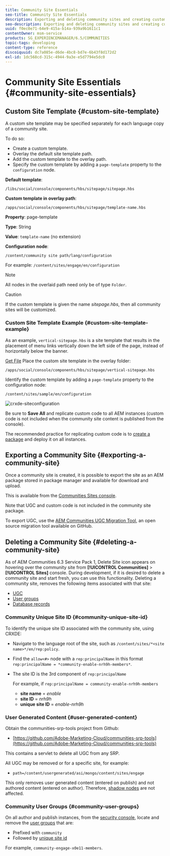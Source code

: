 ```yaml
---
title: Community Site Essentials
seo-title: Community Site Essentials
description: Exporting and deleting community sites and creating custom site templates
seo-description: Exporting and deleting community sites and creating custom site templates
uuid: f0ec0e71-64e9-415a-b14a-939a9b1611c1
contentOwner: msm-service
products: SG_EXPERIENCEMANAGER/6.5/COMMUNITIES
topic-tags: developing
content-type: reference
discoiquuid: dc7a085e-d6de-4bc8-bd7e-6b43f8d172d2
exl-id: 1dc568cd-315c-4944-9a3e-e5d7794e5dc0
---
```

# Community Site Essentials {#community-site-essentials}

## Custom Site Template {#custom-site-template}

A custom site template may be specified separately for each language copy of a community site.

To do so:

* Create a custom template.
* Overlay the default site template path.
* Add the custom template to the overlay path.
* Specify the custom template by adding a `page-template` property to the `configuration` node.

**Default template**:

`/libs/social/console/components/hbs/sitepage/sitepage.hbs`

**Custom template in overlay path**:

`/apps/social/console/components/hbs/sitepage/template-name.hbs`

**Property**: page-template

**Type**: String

**Value**: `template-name` (no extension)

**Configuration node**:

`/content/community site path/lang/configuration`

For example: `/content/sites/engage/en/configuration`

>[!NOTE]
>
>All nodes in the overlaid path need only be of type `Folder`.

>[!CAUTION]
>
>If the custom template is given the name *sitepage.hbs*, then all community sites will be customized.

### Custom Site Template Example {#custom-site-template-example}

As an example, `vertical-sitepage.hbs` is a site template that results in the placement of menu links vertically down the left side of the page, instead of horizontally below the banner.

[Get File](assets/vertical-sitepage.hbs)
Place the custom site template in the overlay folder:

`/apps/social/console/components/hbs/sitepage/vertical-sitepage.hbs`

Identify the custom template by adding a `page-template` property to the configuration node:

`/content/sites/sample/en/configuration`

![crxde-siteconfiguration](assets/crxde-siteconfiguration.png)

Be sure to **Save All** and replicate custom code to all AEM instances (custom code is not included when the community site content is published from the console).

The recommended practice for replicating custom code is to [create a package](../../help/sites-administering/package-manager.md#creating-a-new-package) and deploy it on all instances.

## Exporting a Community Site {#exporting-a-community-site}

Once a community site is created, it is possible to export the site as an AEM package stored in package manager and available for download and upload.

This is available from the [Communities Sites console](sites-console.md#exporting-the-site).

Note that UGC and custom code is not included in the community site package.

To export UGC, use the [AEM Communities UGC Migration Tool](https://github.com/Adobe-Marketing-Cloud/communities-ugc-migration), an open source migration tool available on GitHub.

## Deleting a Community Site {#deleting-a-community-site}

As of AEM Communities 6.3 Service Pack 1, Delete Site icon appears on hovering over the community site from **[!UICONTROL Communities]** > **[!UICONTROL Sites]** console. During development, if it is desired to delete a community site and start fresh, you can use this functionality. Deleting a community site, removes the following items associated with that site:

* [UGC](#user-generated-content)
* [User groups](#community-user-groups)
* [Database records](#database-records)

### Community Unique Site ID {#community-unique-site-id}

To identify the unique site ID associated with the community site, using CRXDE:

* Navigate to the language root of the site, such as `/content/sites/*<site name>*/en/rep:policy`.

* Find the `allow<#>` node with a `rep:principalName` in this format `rep:principalName = *community-enable-nrh9h-members*`.

* The site ID is the 3rd component of `rep:principalName`
  
  For example, if `rep:principalName = community-enable-nrh9h-members`

  * **site name** = *enable*
  * **site ID** = *nrh9h*
  * **unique site ID** = *enable-nrh9h*

### User Generated Content {#user-generated-content}

Obtain the communities-srp-tools project from Github:

* [https://github.com/Adobe-Marketing-Cloud/communities-srp-tools](https://github.com/Adobe-Marketing-Cloud/communities-srp-tools)

This contains a servlet to delete all UGC from any SRP.

All UGC may be removed or for a specific site, for example:

* `path=/content/usergenerated/asi/mongo/content/sites/engage`

This only removes user generated content (entered on publish) and not authored content (entered on author). Therefore, [shadow nodes](srp.md#shadownodes) are not affected.

### Community User Groups {#community-user-groups}

On all author and publish instances, from the [security console](../../help/sites-administering/security.md), locate and remove the [user groups](users.md) that are:

* Prefixed with `community`
* Followed by [unique site id](#community-unique-site-id)

For example, `community-engage-x0e11-members`.
